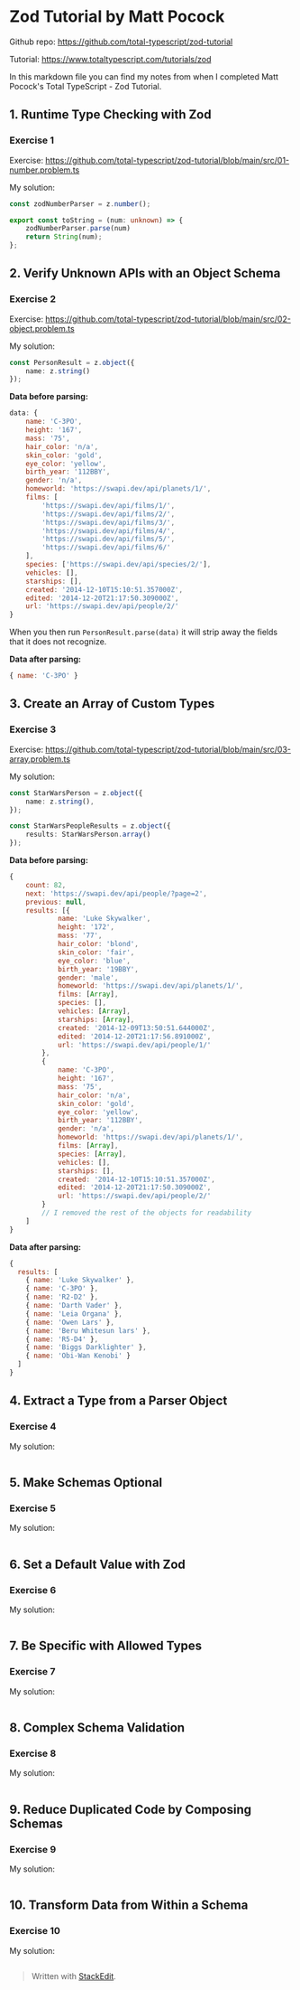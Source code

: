 
# Zod Tutorial by Matt Pocock

Github repo: https://github.com/total-typescript/zod-tutorial

Tutorial: https://www.totaltypescript.com/tutorials/zod

In this markdown file you can find my notes from when I completed Matt Pocock's Total TypeScript - Zod Tutorial.

## 1. Runtime Type Checking with Zod

### Exercise 1
Exercise: https://github.com/total-typescript/zod-tutorial/blob/main/src/01-number.problem.ts

My solution:
```ts
const zodNumberParser = z.number();

export const toString = (num: unknown) => {
    zodNumberParser.parse(num)
    return String(num);
};
```

## 2. Verify Unknown APIs with an Object Schema

### Exercise 2
Exercise: https://github.com/total-typescript/zod-tutorial/blob/main/src/02-object.problem.ts

My solution:
```ts
const PersonResult = z.object({
    name: z.string()
});
```

**Data before parsing:**
```js
data: {
    name: 'C-3PO',
    height: '167',
    mass: '75',
    hair_color: 'n/a',
    skin_color: 'gold',
    eye_color: 'yellow',
    birth_year: '112BBY',
    gender: 'n/a',
    homeworld: 'https://swapi.dev/api/planets/1/',
    films: [
        'https://swapi.dev/api/films/1/',
        'https://swapi.dev/api/films/2/',
        'https://swapi.dev/api/films/3/',
        'https://swapi.dev/api/films/4/',
        'https://swapi.dev/api/films/5/',
        'https://swapi.dev/api/films/6/'
    ],
    species: ['https://swapi.dev/api/species/2/'],
    vehicles: [],
    starships: [],
    created: '2014-12-10T15:10:51.357000Z',
    edited: '2014-12-20T21:17:50.309000Z',
    url: 'https://swapi.dev/api/people/2/'
}
```

When you then run `PersonResult.parse(data)` it will strip away the fields that it does not recognize.

**Data after parsing:**
```js
{ name: 'C-3PO' }
```


## 3. Create an Array of Custom Types

### Exercise 3
Exercise: https://github.com/total-typescript/zod-tutorial/blob/main/src/03-array.problem.ts

My solution:
```ts
const StarWarsPerson = z.object({
    name: z.string(),
});

const StarWarsPeopleResults = z.object({
    results: StarWarsPerson.array()
});
```
**Data before parsing:**
```js
{
    count: 82,
    next: 'https://swapi.dev/api/people/?page=2',
    previous: null,
    results: [{
            name: 'Luke Skywalker',
            height: '172',
            mass: '77',
            hair_color: 'blond',
            skin_color: 'fair',
            eye_color: 'blue',
            birth_year: '19BBY',
            gender: 'male',
            homeworld: 'https://swapi.dev/api/planets/1/',
            films: [Array],
            species: [],
            vehicles: [Array],
            starships: [Array],
            created: '2014-12-09T13:50:51.644000Z',
            edited: '2014-12-20T21:17:56.891000Z',
            url: 'https://swapi.dev/api/people/1/'
        },
        {
            name: 'C-3PO',
            height: '167',
            mass: '75',
            hair_color: 'n/a',
            skin_color: 'gold',
            eye_color: 'yellow',
            birth_year: '112BBY',
            gender: 'n/a',
            homeworld: 'https://swapi.dev/api/planets/1/',
            films: [Array],
            species: [Array],
            vehicles: [],
            starships: [],
            created: '2014-12-10T15:10:51.357000Z',
            edited: '2014-12-20T21:17:50.309000Z',
            url: 'https://swapi.dev/api/people/2/'
        }
		// I removed the rest of the objects for readability
    ]
}
```
**Data after parsing:**
```js
{
  results: [
    { name: 'Luke Skywalker' },
    { name: 'C-3PO' },
    { name: 'R2-D2' },
    { name: 'Darth Vader' },
    { name: 'Leia Organa' },
    { name: 'Owen Lars' },
    { name: 'Beru Whitesun lars' },
    { name: 'R5-D4' },
    { name: 'Biggs Darklighter' },
    { name: 'Obi-Wan Kenobi' }
  ]
}
```

## 4. Extract a Type from a Parser Object

### Exercise 4
My solution:
```ts
```

## 5. Make Schemas Optional

### Exercise 5
My solution:
```ts
```

## 6. Set a Default Value with Zod

### Exercise 6
My solution:
```ts
```

## 7. Be Specific with Allowed Types

### Exercise 7
My solution:
```ts
```

## 8. Complex Schema Validation

### Exercise 8
My solution:
```ts
```

## 9. Reduce Duplicated Code by Composing Schemas

### Exercise 9
My solution:
```ts
```

## 10. Transform Data from Within a Schema

### Exercise 10
My solution:
```ts
```
> Written with [StackEdit](https://stackedit.io/).
<!--stackedit_data:
eyJoaXN0b3J5IjpbMjY4Mzk4Mjg0LC05NDQ5ODg1ODAsMTc4ND
Y4ODgyNCwxNjE1MDY1MjA0LDM3OTc0ODkwM119
-->